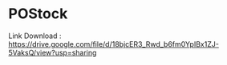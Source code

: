 # POStock

Link Download : https://drive.google.com/file/d/18bjcER3_Rwd_b6fm0YpIBx1ZJ-5VaksQ/view?usp=sharing

